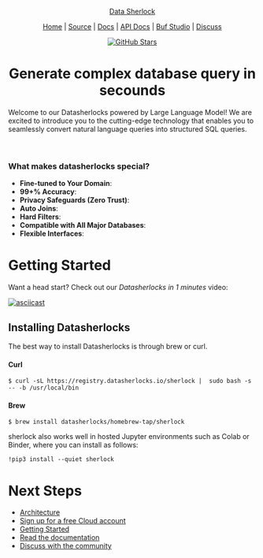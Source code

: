 <p align="center">
  <a href="https://datasherlocks.io">Data Sherlock</a>
</p>
<p align="center">
  <a href="https://datasherlocks.io">Home</a> |
  <a href="https://github.com/datasherlocks/datasherlocks">Source</a> |
  <a href="https://datasherlocks.io/docs">Docs</a> |
  <a href="https://buf.build/datasherlocks/cloud">API Docs</a > |
  <a href="https://buf.build/studio/datasherlocks/cloud/main?serviceDialog=open">Buf Studio</a > |
  <a href="https://forum.datasherlocks.io">Discuss</a> 
</p>
<p align='center'>
  <a href="https://github.com/datasherlocks/datasherlocks/">
      <img src="https://img.shields.io/github/stars/datasherlocks/datasherlocks?style=social" alt="GitHub Stars" />
  </a>
</p>

<p align='center'>
  <h1 align='center'>Generate complex database query in secounds</h1>
</p>
Welcome to our Datasherlocks powered by Large Language Model! We are excited to introduce you to the cutting-edge technology that enables you to seamlessly convert natural language queries into structured SQL queries.
<br>
<br>
<br>

<p align="center">
  <a href="https://datasherlocks.io">
      
  </a>
</p>

### What makes datasherlocks special?

-   **Fine-tuned to Your Domain**:
-   **99+% Accuracy**:
-   **Privacy Safeguards (Zero Trust)**:
-   **Auto Joins**:
-   **Hard Filters**:
-   **Compatible with All Major Databases**:
-   **Flexible Interfaces**: 

# Getting Started

Want a head start? Check out our _Datasherlocks in 1 minutes_ video:

[![asciicast](https://asciinema.org/a/607242.svg)](https://asciinema.org/a/607242)

## Installing Datasherlocks

The best way to install Datasherlocks is through brew or curl.

#### Curl

```
$ curl -sL https://registry.datasherlocks.io/sherlock |  sudo bash -s -- -b /usr/local/bin
```

#### Brew

```
$ brew install datasherlocks/homebrew-tap/sherlock
```

sherlock also works well in hosted Jupyter environments such as Colab or Binder, where you can install as follows:

```
!pip3 install --quiet sherlock
```

# Next Steps

-   [Architecture](https://datasherlocks.io/docs/arch)
-   [Sign up for a free Cloud account](https://datasherlocks.io/auth/sign-up)
-   [Getting Started](https://datasherlocks.io/docs/getting-started)
-   [Read the documentation](https://datasherlocks.io/docs)
-   [Discuss with the community](https://forum.datasherlocks.io)
